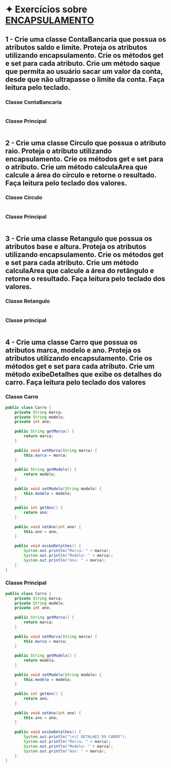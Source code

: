 # ✦ Exercícios sobre <ins>ENCAPSULAMENTO</ins>

## 1 - Crie uma classe ContaBancaria que possua os atributos saldo e limite. Proteja os atributos utilizando encapsulamento. Crie os métodos get e set para cada atributo. Crie um método saque que permita ao usuário sacar um valor da conta, desde que não ultrapasse o limite da conta. Faça leitura pelo teclado.

### Classe ContaBancaria
```java

```

### Classe Principal
```java

```

## 2 - Crie uma classe Circulo que possua o atributo raio. Proteja o atributo utilizando encapsulamento. Crie os métodos get e set para o atributo. Crie um método calculaArea que calcule a área do círculo e retorne o resultado. Faça leitura pelo teclado dos valores.

### Classe Circulo
```java

```

### Classe Principal
```java

```

## 3 - Crie uma classe Retangulo que possua os atributos base e altura. Proteja os atributos utilizando encapsulamento. Crie os métodos get e set para cada atributo. Crie um método calculaArea que calcule a área do retângulo e retorne o resultado. Faça leitura pelo teclado dos valores.

### Classe Retangulo
```java

```

### Classe principal
```java

```

## 4 - Crie uma classe Carro que possua os atributos marca, modelo e ano. Proteja os atributos utilizando encapsulamento. Crie os métodos get e set para cada atributo. Crie um método exibeDetalhes que exibe os detalhes do carro. Faça leitura pelo teclado dos valores

### Classe Carro
```java
public class Carro {
	private String marca;
	private String modelo;
	private int ano;
	
	public String getMarca() {
		return marca;
	}
	
	public void setMarca(String marca) {
		this.marca = marca;
	}
	
	public String getModelo() {
		return modelo;
	}
	
	public void setModelo(String modelo) {
		this.modelo = modelo;
	}
	
	public int getAno() {
		return ano;
	}
	
	public void setAno(int ano) {
		this.ano = ano;
	}
	
	public void exibeDetalhes() {
		System.out.println("Marca: " + marca);
		System.out.println("Modelo: " + marca);
		System.out.println("Ano: " + marca);
	}
}
```

### Classe Principal
```java
public class Carro {
	private String marca;
	private String modelo;
	private int ano;
	
	public String getMarca() {
		return marca;
	}
	
	public void setMarca(String marca) {
		this.marca = marca;
	}
	
	public String getModelo() {
		return modelo;
	}
	
	public void setModelo(String modelo) {
		this.modelo = modelo;
	}
	
	public int getAno() {
		return ano;
	}
	
	public void setAno(int ano) {
		this.ano = ano;
	}
	
	public void exibeDetalhes() {
		System.out.println("\n\t DETALHES DO CARRO");
		System.out.println("Marca: " + marca);
		System.out.println("Modelo: " + marca);
		System.out.println("Ano: " + marca);
	}
}
```
